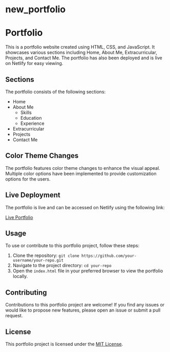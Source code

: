 # new_portfolio
# Portfolio

This is a portfolio website created using HTML, CSS, and JavaScript. It showcases various sections including Home, About Me, Extracurricular, Projects, and Contact Me. The portfolio has also been deployed and is live on Netlify for easy viewing.

## Sections

The portfolio consists of the following sections:

- Home
- About Me
  - Skills
  - Education
  - Experience
- Extracurricular
- Projects
- Contact Me

## Color Theme Changes

The portfolio features color theme changes to enhance the visual appeal. Multiple color options have been implemented to provide customization options for the users.

## Live Deployment

The portfolio is live and can be accessed on Netlify using the following link:

[Live Portfolio](https://portfolioisthe.netlify.app/)

## Usage

To use or contribute to this portfolio project, follow these steps:

1. Clone the repository: `git clone https://github.com/your-username/your-repo.git`
2. Navigate to the project directory: `cd your-repo`
3. Open the `index.html` file in your preferred browser to view the portfolio locally.

## Contributing

Contributions to this portfolio project are welcome! If you find any issues or would like to propose new features, please open an issue or submit a pull request.

## License

This portfolio project is licensed under the [MIT License](LICENSE).
